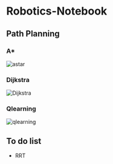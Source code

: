 # Robotics-Notebook

## Path Planning

### A*

![astar](PathPlanning/astar/astar.gif)

### Dijkstra

![Dijkstra](PathPlanning/Dijkstra/Dijkstra.gif)

### Qlearning

![qlearning](PathPlanning/Qlearning/qlearning.gif)

## To do list

- RRT
